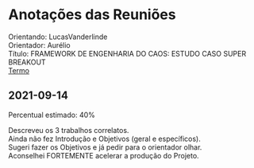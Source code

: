 # Anotações das Reuniões

Orientando: LucasVanderlinde  
Orientador: Aurélio  
Título: FRAMEWORK DE ENGENHARIA DO CAOS: ESTUDO CASO SUPER BREAKOUT  
[Termo](LucasVanderlinde_2021-08-16_Termo.pdf "Termo")  

## 2021-09-14

Percentual estimado: 40%

Descreveu os 3 trabalhos correlatos.  
Ainda não fez Introdução e Objetivos (geral e específicos).  
Sugeri fazer os Objetivos e já pedir para o orientador olhar.  
Aconselhei FORTEMENTE acelerar a produção do Projeto.  
